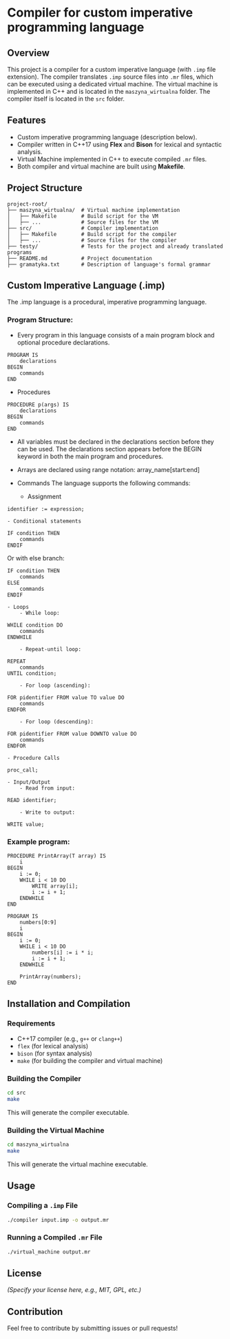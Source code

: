 # Compiler for custom imperative programming language

## Overview
This project is a compiler for a custom imperative language (with `.imp` file extension). The compiler translates `.imp` source files into `.mr` files, which can be executed using a dedicated virtual machine. The virtual machine is implemented in C++ and is located in the `maszyna_wirtualna` folder. The compiler itself is located in the `src` folder.

## Features
- Custom imperative programming language (description below).
- Compiler written in C++17 using **Flex** and **Bison** for lexical and syntactic analysis.
- Virtual Machine implemented in C++ to execute compiled `.mr` files.
- Both compiler and virtual machine are built using **Makefile**.

## Project Structure
```
project-root/
├── maszyna_wirtualna/  # Virtual machine implementation
│   ├── Makefile        # Build script for the VM
│   ├── ...             # Source files for the VM
├── src/                # Compiler implementation
│   ├── Makefile        # Build script for the compiler
│   ├── ...             # Source files for the compiler
├── testy/              # Tests for the project and already translated programs
├── README.md           # Project documentation
├── gramatyka.txt       # Description of language's formal grammar
```

## Custom Imperative Language (.imp)

The .imp language is a procedural, imperative programming language. 
### Program Structure:
- Every program in this language consists of a main program block and optional procedure declarations.
```
PROGRAM IS
    declarations
BEGIN
    commands
END
```
- Procedures
```
PROCEDURE p(args) IS
    declarations
BEGIN
    commands
END
```
- All variables must be declared in the declarations section before they can be used. The declarations section appears before the BEGIN keyword in both the main program and procedures.

- Arrays are declared using range notation: array_name[start:end]

- Commands
The language supports the following commands:
    - Assignment
```
identifier := expression;
```
    - Conditional statements
```
IF condition THEN
    commands
ENDIF
```
Or with else branch:
```
IF condition THEN
    commands
ELSE
    commands
ENDIF
```
    - Loops
        - While loop:
```
WHILE condition DO
    commands
ENDWHILE
```
        - Repeat-until loop:
```
REPEAT
    commands
UNTIL condition;
```
        - For loop (ascending):
```
FOR pidentifier FROM value TO value DO
    commands
ENDFOR
```
        - For loop (descending):
```
FOR pidentifier FROM value DOWNTO value DO
    commands
ENDFOR
```
    - Procedure Calls
```
proc_call;
```
    - Input/Output
        - Read from input:
```
READ identifier;
```
        - Write to output:
```
WRITE value;
```
### Example program:
```
PROCEDURE PrintArray(T array) IS
    i
BEGIN
    i := 0;
    WHILE i < 10 DO
        WRITE array[i];
        i := i + 1;
    ENDWHILE
END

PROGRAM IS
    numbers[0:9]
    i
BEGIN
    i := 0;
    WHILE i < 10 DO
        numbers[i] := i * i;
        i := i + 1;
    ENDWHILE
    
    PrintArray(numbers);
END
```

## Installation and Compilation
### Requirements
- C++17 compiler (e.g., `g++` or `clang++`)
- `flex` (for lexical analysis)
- `bison` (for syntax analysis)
- `make` (for building the compiler and virtual machine)

### Building the Compiler
```sh
cd src
make
```
This will generate the compiler executable.

### Building the Virtual Machine
```sh
cd maszyna_wirtualna
make
```
This will generate the virtual machine executable.

## Usage
### Compiling a `.imp` File
```sh
./compiler input.imp -o output.mr
```

### Running a Compiled `.mr` File
```sh
./virtual_machine output.mr
```

## License
*(Specify your license here, e.g., MIT, GPL, etc.)*

## Contribution
Feel free to contribute by submitting issues or pull requests!

